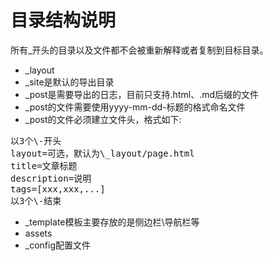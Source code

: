目录结构说明
===
所有_开头的目录以及文件都不会被重新解释或者复制到目标目录。

* \_layout
* \_site是默认的导出目录
* \_post是需要导出的日志，目前只支持.html、.md后缀的文件
 * \_post的文件需要使用yyyy-mm-dd-标题的格式命名文件
 * \_post的文件必须建立文件头，格式如下:

<pre>
以3个\-开头
layout=可选，默认为\_layout/page.html
title=文章标题
description=说明
tags=[xxx,xxx,...]
以3个\-结束
</pre>

* \_template模板主要存放的是侧边栏\导航栏等
* assets
* _config配置文件